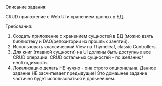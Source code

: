 Описание задания:

CRUD приложение с Web UI и хранением данных в БД.

Требования:
1. Создать приложение с хранением сущностей в БД (можно взять библиотеку и DAO/репозитории из прошлых занятий).
2. Использовать классический View на Thymeleaf, classic Controllers.
3. Для книг (главной сущности) на UI должны быть доступные все CRUD операции. CRUD остальных сущностей - по желанию/необходимости.
4. Локализацию делать НЕ нужно - она строго опциональна. Данное задание НЕ засчитывает предыдущие! Это домашнее задание частично будет использоваться в дальнейшем.
